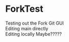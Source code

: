 # ForkTest
Testing out the Fork Git GUI <br/>
Editing main directly <br/>
Editing locally
Maybe?????
